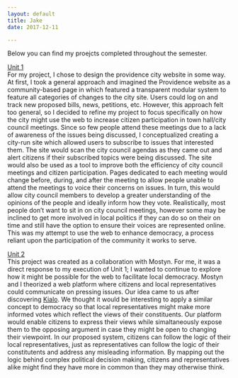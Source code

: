 ```yaml
---
layout: default
title: Jake
date: 2017-12-11

---
```


Below you can find my proejcts completed throughout the semester.

[Unit 1](https://drive.google.com/file/d/1PT7cRovSqOFyRzSsIe-lEZQA1SMdGqnc/view?usp=sharing)<br>
For my project, I chose to design the providence city website in some way. At first, I took a general approach and imagined the Providence website as a community-based page in which featured a transparent modular system to feature all categories of changes to the city site. Users could log on and track new proposed bills, news, petitions, etc. However, this approach felt too general, so I decided to refine my project to focus specifically on how the city might use the web to increase citizen participation in town hall/city council meetings. Since so few people attend these meetings due to a lack of awareness of the issues being discussed, I conceptualized creating a city-run site which allowed users to subscribe to issues that interested them. The site would scan the city council agendas as they came out and alert citizens if their subscribed topics were being discussed. The site would also be used as a tool to improve both the efficiency of city council meetings and citizen participation. Pages dedicated to each meeting would change before, during, and after the meeting to allow people unable to attend the meetings to voice their concerns on issues. In turn, this would allow city council members to develop a greater understanding of the opinions of the people and ideally inform how they vote. Realistically, most people don’t want to sit in on city council meetings, however some may be inclined to get more involved in local politics if they can do so on their on time and still have the option to ensure their voices are represented online. This was my attempt to use the web to enhance democracy, a process reliant upon the participation of the community it works to serve.

[Unit 2](https://mostyng.github.io/townHall/)<br>
This project was created as a collaboration with Mostyn. For me, it was a direct response to my execution of Unit 1; I wanted to continue to explore how it might be possible for the web to facilitate local democracy. Mostyn and I theorized a web platform where citizens and local representatives could communicate on pressing issues. Our idea came to us after discovering [Kialo](https://www.kialo.com/). We thought it would be interesting to apply a similar concept to democracy so that local representatives might make more informed votes which reflect the views of their constituents. Our platform would enable citizens to express their views while simaltaneously expose them to the opposing argument in case they might be open to changing their viewpoint. In our proposed system, citizens can follow the logic of their local representatives, just as representatives can follow the logic of their constitutents and address any misleading information. By mapping out the logic behind complex political decision making, citizens and representatives alike might find they have more in common than they may otherwise think.
